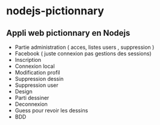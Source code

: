 # nodejs-pictionnary

## Appli web pictionnary en Nodejs

- Partie administration ( acces, listes users , suppression )
- Facebook ( juste connexion pas gestions des sessions) 
- Inscription
- Connexion local
- Modification profil
- Suppression dessin 
- Suppression user 
- Design 
- Parti dessiner
- Deconnexion
- Guess pour revoir les dessins
- BDD

